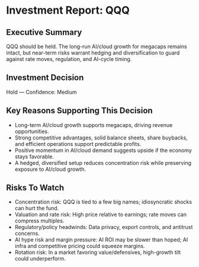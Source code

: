 # Investment Report: QQQ
## Executive Summary
QQQ should be held. The long-run AI/cloud growth for megacaps remains intact, but near-term risks warrant hedging and diversification to guard against rate moves, regulation, and AI-cycle timing.
## Investment Decision
Hold — Confidence: Medium
## Key Reasons Supporting This Decision
- Long-term AI/cloud growth supports megacaps, driving revenue opportunities.
- Strong competitive advantages, solid balance sheets, share buybacks, and efficient operations support predictable profits.
- Positive momentum in AI/cloud demand suggests upside if the economy stays favorable.
- A hedged, diversified setup reduces concentration risk while preserving exposure to AI/cloud growth.
## Risks To Watch
- Concentration risk: QQQ is tied to a few big names; idiosyncratic shocks can hurt the fund.
- Valuation and rate risk: High price relative to earnings; rate moves can compress multiples.
- Regulatory/policy headwinds: Data privacy, export controls, and antitrust concerns.
- AI hype risk and margin pressure: AI ROI may be slower than hoped; AI infra and competitive pricing could squeeze margins.
- Rotation risk: In a market favoring value/defensives, high-growth tilt could underperform.